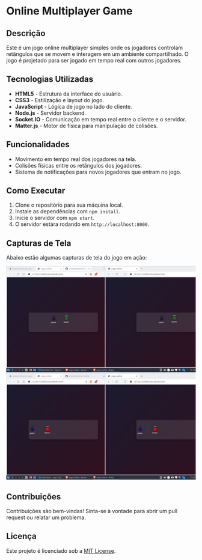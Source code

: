 # Online Multiplayer Game

## Descrição

Este é um jogo online multiplayer simples onde os jogadores controlam retângulos que se movem e interagem em um ambiente compartilhado. O jogo é projetado para ser jogado em tempo real com outros jogadores.

## Tecnologias Utilizadas

- **HTML5** - Estrutura da interface do usuário.
- **CSS3** - Estilização e layout do jogo.
- **JavaScript** - Lógica de jogo no lado do cliente.
- **Node.js** - Servidor backend.
- **Socket.IO** - Comunicação em tempo real entre o cliente e o servidor.
- **Matter.js** - Motor de física para manipulação de colisões.

## Funcionalidades

- Movimento em tempo real dos jogadores na tela.
- Colisões físicas entre os retângulos dos jogadores.
- Sistema de notificações para novos jogadores que entram no jogo.

## Como Executar

1. Clone o repositório para sua máquina local.
2. Instale as dependências com `npm install`.
3. Inicie o servidor com `npm start`.
4. O servidor estára rodando em `http://localhost:8000`.

## Capturas de Tela

Abaixo estão algumas capturas de tela do jogo em ação:

![Screenshot 1](imgs/jogo.png)
![Screenshot 2](imgs/attack.jpg)

## Contribuições

Contribuições são bem-vindas! Sinta-se à vontade para abrir um pull request ou relatar um problema.

## Licença

Este projeto é licenciado sob a [MIT License](LICENSE).
